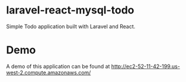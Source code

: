# laravel-react-mysql-todo
Simple Todo application built with Laravel and React.

# Demo
A demo of this application can be found at http://ec2-52-11-42-199.us-west-2.compute.amazonaws.com/
